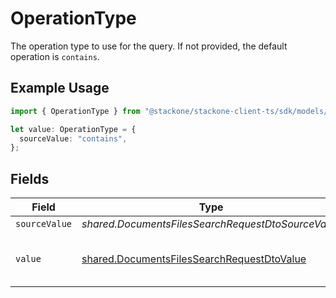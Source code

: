 # OperationType

The operation type to use for the query. If not provided, the default operation is `contains`.

## Example Usage

```typescript
import { OperationType } from "@stackone/stackone-client-ts/sdk/models/shared";

let value: OperationType = {
  sourceValue: "contains",
};
```

## Fields

| Field                                                                                                           | Type                                                                                                            | Required                                                                                                        | Description                                                                                                     | Example                                                                                                         |
| --------------------------------------------------------------------------------------------------------------- | --------------------------------------------------------------------------------------------------------------- | --------------------------------------------------------------------------------------------------------------- | --------------------------------------------------------------------------------------------------------------- | --------------------------------------------------------------------------------------------------------------- |
| `sourceValue`                                                                                                   | *shared.DocumentsFilesSearchRequestDtoSourceValue*                                                              | :heavy_minus_sign:                                                                                              | N/A                                                                                                             | contains                                                                                                        |
| `value`                                                                                                         | [shared.DocumentsFilesSearchRequestDtoValue](../../../sdk/models/shared/documentsfilessearchrequestdtovalue.md) | :heavy_minus_sign:                                                                                              | The operation type of the query                                                                                 | contains                                                                                                        |
